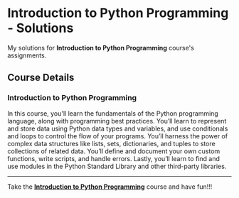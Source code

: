 # Introduction to Python Programming - Solutions

My solutions for **Introduction to Python Programming** course's assignments.

## Course Details

### Introduction to Python Programming

In this course, you'll learn the fundamentals of the Python programming language, along with programming best practices. You’ll learn to represent and store data using Python data types and variables, and use conditionals and loops to control the flow of your programs. You’ll harness the power of complex data structures like lists, sets, dictionaries, and tuples to store collections of related data. You’ll define and document your own custom functions, write scripts, and handle errors. Lastly, you’ll learn to find and use modules in the Python Standard Library and other third-party libraries.

---

Take the [**Introduction to Python Programming**](https://www.udacity.com/course/cs101) course and have fun!!!
